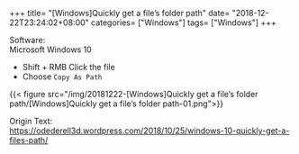 +++
title= "[Windows]Quickly get a file’s folder path"
date= "2018-12-22T23:24:02+08:00"
categories= ["Windows"]
tags= ["Windows"]
+++

Software:  
Microsoft Windows 10

+ Shift + RMB Click the file
+ Choose `Copy As Path`

{{< figure src="/img/20181222-[Windows]Quickly get a file’s folder path/[Windows]Quickly get a file’s folder path-01.png">}}

Origin Text:  
https://odederell3d.wordpress.com/2018/10/25/windows-10-quickly-get-a-files-path/

